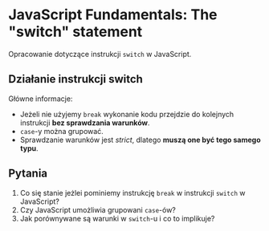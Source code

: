 # JavaScript Fundamentals: The "switch" statement

Opracowanie dotyczące instrukcji `switch` w JavaScript.

## Działanie instrukcji switch
Główne informacje:
 - Jeżeli nie użyjemy `break` wykonanie kodu przejdzie do kolejnych instrukcji **bez sprawdzania warunków**.
 - `case`-y można grupować.
 - Sprawdzanie warunków jest *strict*, dlatego **muszą one być tego samego typu**.


## Pytania
1. Co się stanie jeżlei pominiemy instrukcję `break` w instrukcji `switch` w JavaScript?
2. Czy JavaScript umożliwia grupowani `case`-ów?
2. Jak porównywane są warunki w `switch`-u i co to implikuje?
